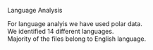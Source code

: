 Language Analysis  

For language analyis we have used polar data.  
We identified 14 different languages.  
Majority of the files belong to English language.  
